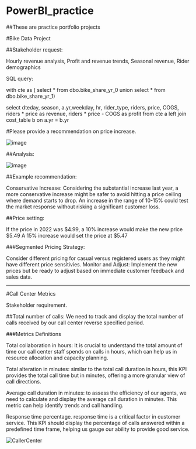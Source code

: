 # PowerBI_practice

##These are practice portfolio projects


#Bike Data Project

##Stakeholder request:

Hourly revenue analysis, Profit and revenue trends, Seasonal revenue, Rider demographics

SQL query:

with cte as (
select *
from dbo.bike_share_yr_0
union
select *
from dbo.bike_share_yr_1)

select 
	dteday, season, a.yr,weekday, hr, rider_type, riders, price, COGS, 
	riders * price as revenue,
	riders * price - COGS as profit
from cte a
left join cost_table b
	on a.yr = b.yr

#Please provide a recommendation on price increase.

![image](https://github.com/BradleyColson/PowerBI_practice/assets/132014177/c2ece381-9329-48b5-917a-0918fe25a94a)

##Analysis:

![image](https://github.com/BradleyColson/PowerBI_practice/assets/132014177/48e2b88c-e4b9-48a9-b9cf-7a5e71862c58)


##Example recommendation:

Conservative Increase: Considering the substantial increase last year, a more conservative increase might be safer to avoid hitting a price ceiling where demand starts to drop.  An increase in the range of 10-15% could test the market response without risking a significant customer loss.

##Price setting: 


If the price in 2022 was $4.99, a 10% increase would make the new price $5.49
A 15% increase would set the price at $5.47

###Segmented Pricing Strategy: 

Consider different pricing for casual versus registered users as they might have different price sensitivies.
Monitor and Adjust: Implement the new prices but be ready to adjust based on immediate customer feedback and sales data.

********************

#Call Center Metrics

Stakeholder requirement.

##Total number of calls: We need to track and display the total number of calls received by our call center reverse specified period.

###Metrics Definitions

Total collaboration in hours: It is crucial to understand the total amount of time our call center staff spends on calls in hours, which can help us in resource allocation and capacity planning.

Total alteration in minutes: similar to the total call duration in hours, this KPI provides the total call time but in minutes, offering a more granular view of call directions.

Average call duration in minutes: to assess the efficiency of our agents, we need to calculate and display the average call duration in minutes. This metric can help identify trends and call handling.

Response time percentage. response time is a critical factor in customer service. This KPI should display the percentage of calls answered within a predefined time frame, helping us gauge our ability to provide good service.


![CallerCenter](https://github.com/BradleyColson/PowerBI_practice/assets/132014177/49beb91a-bd38-4bbd-8ee8-79484f1a10f4)



